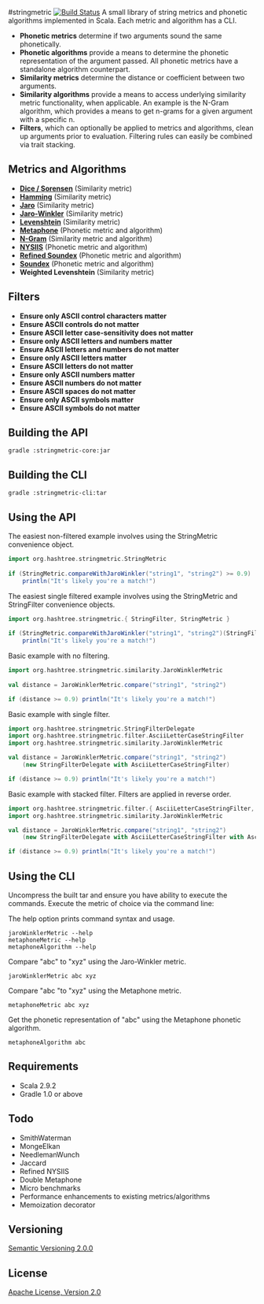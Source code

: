 #stringmetric [![Build Status](https://secure.travis-ci.org/rockymadden/stringmetric.png)](http://travis-ci.org/rockymadden/stringmetric)
A small library of string metrics and phonetic algorithms implemented in Scala. Each metric and algorithm has a CLI. 

* __Phonetic metrics__ determine if two arguments sound the same phonetically. 
* __Phonetic algorithms__ provide a means to determine the phonetic representation of the argument passed. All phonetic metrics have a standalone algorithm counterpart. 
* __Similarity metrics__ determine the distance or coefficient between two arguments.
* __Similarity algorithms__ provide a means to access underlying similarity metric functionality, when applicable. An example is the N-Gram algorithm, which provides a means to get n-grams for a given argument with a specific n.
* __Filters__, which can optionally be applied to metrics and algorithms, clean up arguments prior to evaluation. Filtering rules can easily be combined via trait stacking.

## Metrics and Algorithms
* __[Dice / Sorensen](http://en.wikipedia.org/wiki/Dice%27s_coefficient)__ (Similarity metric)
* __[Hamming](http://en.wikipedia.org/wiki/Hamming_distance)__ (Similarity metric)
* __[Jaro](http://en.wikipedia.org/wiki/Jaro-Winkler_distance)__ (Similarity metric)
* __[Jaro-Winkler](http://en.wikipedia.org/wiki/Jaro-Winkler_distance)__ (Similarity metric)
* __[Levenshtein](http://en.wikipedia.org/wiki/Levenshtein_distance)__ (Similarity metric)
* __[Metaphone](http://en.wikipedia.org/wiki/Metaphone)__ (Phonetic metric and algorithm)
* __[N-Gram](http://en.wikipedia.org/wiki/N-gram)__ (Similarity metric and algorithm)
* __[NYSIIS](http://en.wikipedia.org/wiki/New_York_State_Identification_and_Intelligence_System)__ (Phonetic metric and algorithm)
* __[Refined Soundex](http://ntz-develop.blogspot.com/2011/03/phonetic-algorithms.html)__ (Phonetic metric and algorithm)
* __[Soundex](http://en.wikipedia.org/wiki/Soundex)__ (Phonetic metric and algorithm)
* __Weighted Levenshtein__ (Similarity metric)

## Filters
* __Ensure only ASCII control characters matter__
* __Ensure ASCII controls do not matter__
* __Ensure ASCII letter case-sensitivity does not matter__
* __Ensure only ASCII letters and numbers matter__
* __Ensure ASCII letters and numbers do not matter__
* __Ensure only ASCII letters matter__
* __Ensure ASCII letters do not matter__
* __Ensure only ASCII numbers matter__
* __Ensure ASCII numbers do not matter__
* __Ensure ASCII spaces do not matter__
* __Ensure only ASCII symbols matter__
* __Ensure ASCII symbols do not matter__

## Building the API
```shell
gradle :stringmetric-core:jar
```

## Building the CLI
```shell
gradle :stringmetric-cli:tar
```

## Using the API
The easiest non-filtered example involves using the StringMetric convenience object.
```scala
import org.hashtree.stringmetric.StringMetric
  
if (StringMetric.compareWithJaroWinkler("string1", "string2") >= 0.9) 
    println("It's likely you're a match!")
```

The easiest single filtered example involves using the StringMetric and StringFilter convenience objects.
```scala
import org.hashtree.stringmetric.{ StringFilter, StringMetric }
  
if (StringMetric.compareWithJaroWinkler("string1", "string2")(StringFilter.asciiLetterCase) >= 0.9) 
    println("It's likely you're a match!")
```

Basic example with no filtering.
```scala
import org.hashtree.stringmetric.similarity.JaroWinklerMetric  
  
val distance = JaroWinklerMetric.compare("string1", "string2")

if (distance >= 0.9) println("It's likely you're a match!")
```

Basic example with single filter.
```scala
import org.hashtree.stringmetric.StringFilterDelegate
import org.hashtree.stringmetric.filter.AsciiLetterCaseStringFilter
import org.hashtree.stringmetric.similarity.JaroWinklerMetric

val distance = JaroWinklerMetric.compare("string1", "string2")
    (new StringFilterDelegate with AsciiLetterCaseStringFilter)

if (distance >= 0.9) println("It's likely you're a match!")
```

Basic example with stacked filter. Filters are applied in reverse order.
```scala
import org.hashtree.stringmetric.filter.{ AsciiLetterCaseStringFilter, AsciiLetterOnlyStringFilter, StringFilterDelegate }
import org.hashtree.stringmetric.similarity.JaroWinklerMetric

val distance = JaroWinklerMetric.compare("string1", "string2")
    (new StringFilterDelegate with AsciiLetterCaseStringFilter with AsciiLetterOnlyStringFilter)

if (distance >= 0.9) println("It's likely you're a match!")
```

## Using the CLI
Uncompress the built tar and ensure you have ability to execute the commands. Execute the metric of choice via the command line:

The help option prints command syntax and usage.
```shell
jaroWinklerMetric --help
metaphoneMetric --help
metaphoneAlgorithm --help
```

Compare "abc" to "xyz" using the Jaro-Winkler metric.
```shell
jaroWinklerMetric abc xyz
```

Compare "abc "to "xyz" using the Metaphone metric.
```shell
metaphoneMetric abc xyz
```

Get the phonetic representation of "abc" using the Metaphone phonetic algorithm.
```shell 
metaphoneAlgorithm abc
```

## Requirements
* Scala 2.9.2
* Gradle 1.0 or above

## Todo
* SmithWaterman
* MongeElkan
* NeedlemanWunch
* Jaccard
* Refined NYSIIS
* Double Metaphone
* Micro benchmarks
* Performance enhancements to existing metrics/algorithms
* Memoization decorator

## Versioning
[Semantic Versioning 2.0.0](http://semver.org/)

## License
[Apache License, Version 2.0](http://www.apache.org/licenses/LICENSE-2.0)